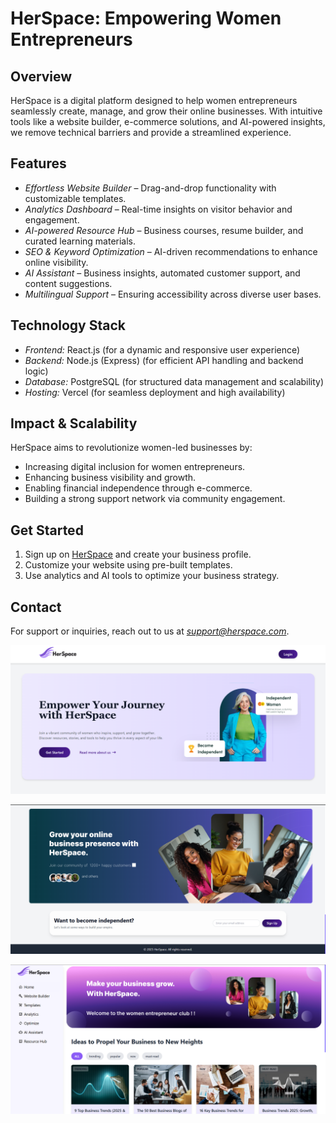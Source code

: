 # HerSpace: Empowering Women Entrepreneurs

## Overview
HerSpace is a digital platform designed to help women entrepreneurs seamlessly create, manage, and grow their online businesses. With intuitive tools like a website builder, e-commerce solutions, and AI-powered insights, we remove technical barriers and provide a streamlined experience.

## Features
- *Effortless Website Builder* – Drag-and-drop functionality with customizable templates.
- *Analytics Dashboard* – Real-time insights on visitor behavior and engagement.
- *AI-powered Resource Hub* – Business courses, resume builder, and curated learning materials.
- *SEO & Keyword Optimization* – AI-driven recommendations to enhance online visibility.
- *AI Assistant* – Business insights, automated customer support, and content suggestions.
- *Multilingual Support* – Ensuring accessibility across diverse user bases.


## Technology Stack
- *Frontend:* React.js (for a dynamic and responsive user experience)
- *Backend:* Node.js (Express) (for efficient API handling and backend logic)
- *Database:* PostgreSQL (for structured data management and scalability)
- *Hosting:* Vercel (for seamless deployment and high availability)

## Impact & Scalability
HerSpace aims to revolutionize women-led businesses by:
- Increasing digital inclusion for women entrepreneurs.
- Enhancing business visibility and growth.
- Enabling financial independence through e-commerce.
- Building a strong support network via community engagement.

## Get Started
1. Sign up on [HerSpace](#) and create your business profile.
2. Customize your website using pre-built templates.
3. Use analytics and AI tools to optimize your business strategy.


## Contact
For support or inquiries, reach out to us at *support@herspace.com*.

![HerSpace Banner](./Frontend/src//assets/1111.png)

![HerSpace Banner](./Frontend/src//assets/2222.png)

![HerSpace Banner](./Frontend/src//assets/3333.png)